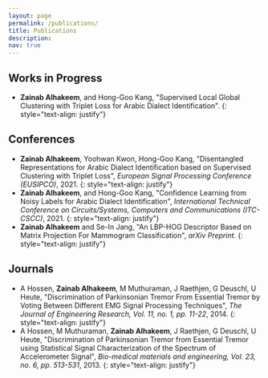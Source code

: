 ```yaml
---
layout: page
permalink: /publications/
title: Publications
description: 
nav: true
---
```


## Works in Progress

- **Zainab Alhakeem**, and Hong-Goo Kang, "Supervised Local Global Clustering with Triplet Loss for Arabic Dialect Identification".
{: style="text-align: justify"}


## Conferences

- **Zainab Alhakeem**, Yoohwan Kwon, Hong-Goo Kang, "Disentangled Representations for Arabic Dialect Identification based on Supervised Clustering with Triplet Loss", *European Signal Processing Conference (EUSIPCO)*, 2021.
{: style="text-align: justify"}
- **Zainab Alhakeem**, and Hong-Goo Kang, "Confidence Learning from Noisy Labels for Arabic Dialect Identification", *International Technical Conference on Circuits/Systems, Computers and Communications (ITC-CSCC)*, 2021.
{: style="text-align: justify"}
- **Zainab Alhakeem** and Se-In Jang, "An LBP-HOG Descriptor Based on Matrix Projection For Mammogram Classification", *arXiv Preprint*.
{: style="text-align: justify"}


## Journals

-  A Hossen, **Zainab Alhakeem**, M Muthuraman, J Raethjen, G Deuschl, U Heute, "Discrimination of Parkinsonian Tremor From Essential Tremor by Voting Between Different EMG Signal Processing Techniques", *The Journal of Engineering Research, Vol. 11, no. 1, pp. 11-22*, 2014.
{: style="text-align: justify"}
- A Hossen, M Muthuraman, **Zainab Alhakeem**, J Raethjen, G Deuschl, U Heute, "Discrimination of Parkinsonian Tremor from Essential Tremor using Statistical Signal Characterization of the Spectrum of Accelerometer Signal", *Bio-medical materials and engineering, Vol. 23, no. 6, pp. 513-531*, 2013. 
{: style="text-align: justify"}

